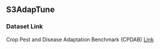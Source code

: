 ## S3AdapTune
### Dataset Link
Crop Pest and Disease Adaptation Benchmark (CPDAB) [Link](https://drive.google.com/file/d/1KPZdKVgszyGRMQz5UCieifhWrtDIXwDO/view?usp=drive_link)
